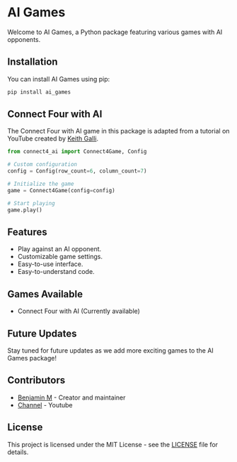 # AI Games

Welcome to AI Games, a Python package featuring various games with AI opponents.

## Installation

You can install AI Games using pip:

```bash
pip install ai_games
```

## Connect Four with AI

The Connect Four with AI game in this package is adapted from a tutorial on YouTube created by [Keith Galli](https://www.youtube.com/@KeithGalli). 


```python
from connect4_ai import Connect4Game, Config

# Custom configuration
config = Config(row_count=6, column_count=7)

# Initialize the game
game = Connect4Game(config=config)

# Start playing
game.play()
```

## Features

- Play against an AI opponent.
- Customizable game settings.
- Easy-to-use interface.
- Easy-to-understand code.


## Games Available

- Connect Four with AI (Currently available)

## Future Updates

Stay tuned for future updates as we add more exciting games to the AI Games package!

## Contributors

- [Benjamin M](https://github.com/bzm10) - Creator and maintainer
- [Channel](https://youtube.com/@codingwithbm) - Youtube

## License

This project is licensed under the MIT License - see the [LICENSE](https://github.com/bzm10/ai_games/blob/main/LICENSE) file for details.
